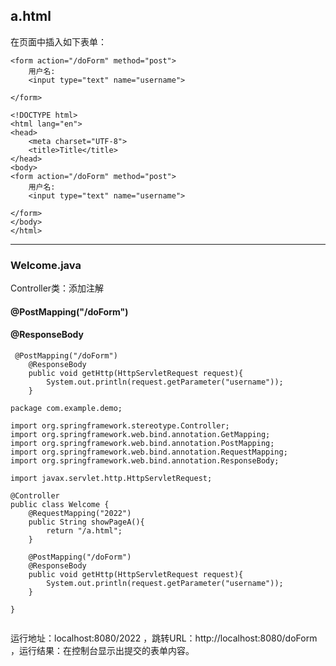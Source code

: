 ##  a.html
在页面中插入如下表单：
```
<form action="/doForm" method="post">
    用户名:
    <input type="text" name="username">

</form>
```
```
<!DOCTYPE html>
<html lang="en">
<head>
    <meta charset="UTF-8">
    <title>Title</title>
</head>
<body>
<form action="/doForm" method="post">
    用户名:
    <input type="text" name="username">

</form>
</body>
</html>
```
---
###  Welcome.java
Controller类：添加注解
#### @PostMapping("/doForm")
#### @ResponseBody
```
 @PostMapping("/doForm")
    @ResponseBody
    public void getHttp(HttpServletRequest request){
        System.out.println(request.getParameter("username"));
    }   
```
```
package com.example.demo;

import org.springframework.stereotype.Controller;
import org.springframework.web.bind.annotation.GetMapping;
import org.springframework.web.bind.annotation.PostMapping;
import org.springframework.web.bind.annotation.RequestMapping;
import org.springframework.web.bind.annotation.ResponseBody;

import javax.servlet.http.HttpServletRequest;

@Controller
public class Welcome {
    @RequestMapping("2022")
    public String showPageA(){
        return "/a.html";
    }

    @PostMapping("/doForm")
    @ResponseBody
    public void getHttp(HttpServletRequest request){
        System.out.println(request.getParameter("username"));
    }

}


```
运行地址：localhost:8080/2022
，跳转URL：http://localhost:8080/doForm  ，运行结果：在控制台显示出提交的表单内容。
